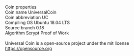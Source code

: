 Coin properties<br/>
Coin name UniversalCoin<br/>
Coin abbreviation UC<br/>
Compiling OS Ubuntu 18.04 LTS<br/>
Source branch 0.18<br/>
Algorithm Scrypt Proof of Work<br/>
<br/>
Universal Coin is a open-source project under the mit license https://opensource.org 
<br/>
